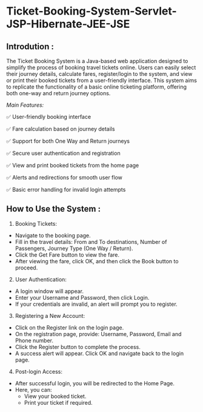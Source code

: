 # Ticket-Booking-System-Servlet-JSP-Hibernate-JEE-JSE

## Introdution :
The Ticket Booking System is a Java-based web application designed to simplify the process of booking travel tickets online. Users can easily select their journey details, calculate fares, register/login to the system, and view or print their booked tickets from a user-friendly interface. This system aims to replicate the functionality of a basic online ticketing platform, offering both one-way and return journey options.

*Main Features:*

✅ User-friendly booking interface

✅ Fare calculation based on journey details

✅ Support for both One Way and Return journeys

✅ Secure user authentication and registration

✅ View and print booked tickets from the home page

✅ Alerts and redirections for smooth user flow

✅ Basic error handling for invalid login attempts

## How to Use the System :

1.  Booking Tickets:
   -  Navigate to the booking page.
   -  Fill in the travel details: From and To destinations, Number of Passengers, Journey Type (One Way / Return).
   -  Click the Get Fare button to view the fare.
   -  After viewing the fare, click OK, and then click the Book button to proceed.

2.  User Authentication:
   -  A login window will appear.
   -  Enter your Username and Password, then click Login.
   -  If your credentials are invalid, an alert will prompt you to register.

3.  Registering a New Account:
   -  Click on the Register link on the login page.
   -  On the registration page, provide: Username, Password, Email and Phone number.
   -  Click the Register button to complete the process.
   -  A success alert will appear. Click OK and navigate back to the login page.

4.  Post-login Access:
   -  After successful login, you will be redirected to the Home Page.
   -  Here, you can:
        -  View your booked ticket.
        -  Print your ticket if required.







